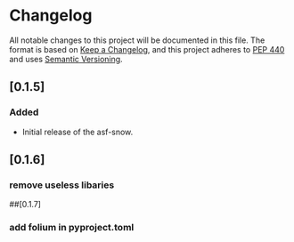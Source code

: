 # Changelog

All notable changes to this project will be documented in this file.
The format is based on [Keep a Changelog](https://keepachangelog.com/en/1.0.0/),
and this project adheres to [PEP 440](https://www.python.org/dev/peps/pep-0440/)
and uses [Semantic Versioning](https://semver.org/spec/v2.0.0.html).


## [0.1.5]
### Added
* Initial release of the asf-snow. 

## [0.1.6]
### remove useless libaries

##[0.1.7]
### add folium in pyproject.toml
